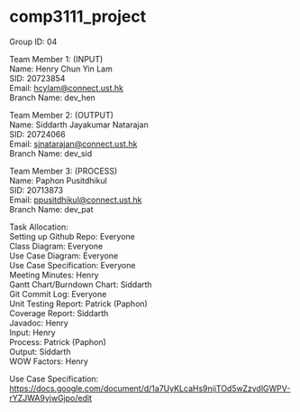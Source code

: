 # comp3111_project

Group ID: 04 <br/>

Team Member 1: (INPUT) <br/>
Name: Henry Chun Yin Lam <br/>
SID: 20723854 <br/>
Email: hcylam@connect.ust.hk <br/>
Branch Name: dev_hen <br/>

Team Member 2: (OUTPUT) <br/>
Name: Siddarth Jayakumar Natarajan <br/>
SID: 20724066 <br/>
Email: sjnatarajan@connect.ust.hk <br/>
Branch Name: dev_sid <br/>

Team Member 3: (PROCESS) <br/>
Name: Paphon Pusitdhikul <br/>
SID: 20713873 <br/>
Email: ppusitdhikul@connect.ust.hk <br/>
Branch Name: dev_pat <br/>

Task Allocation:  <br/>
Setting up Github Repo: Everyone <br/>
Class Diagram: Everyone <br/>
Use Case Diagram: Everyone <br/>
Use Case Specification: Everyone <br/>
Meeting Minutes: Henry <br/>
Gantt Chart/Burndown Chart: Siddarth <br/>
Git Commit Log: Everyone <br/>
Unit Testing Report: Patrick (Paphon) <br/>
Coverage Report: Siddarth <br/>
Javadoc: Henry <br/>
Input: Henry <br/>
Process: Patrick (Paphon) <br/>
Output: Siddarth <br/>
WOW Factors: Henry <br/>

Use Case Specification:
https://docs.google.com/document/d/1a7UyKLcaHs9nijTOd5wZzydlGWPV-rYZJWA9yjwGjpo/edit
